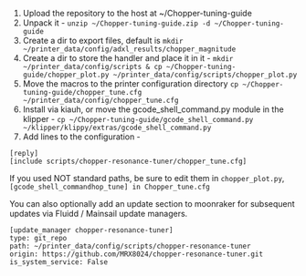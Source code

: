 1. Upload the repository to the host at ~/Chopper-tuning-guide
2. Unpack it - `unzip ~/Chopper-tuning-guide.zip -d ~/Chopper-tuning-guide`
3. Create a dir to export files, default is `mkdir ~/printer_data/config/adxl_results/chopper_magnitude`
4. Create a dir to store the handler and place it in it - `mkdir ~/printer_data/config/scripts & cp ~/Chopper-tuning-guide/chopper_plot.py ~/printer_data/config/scripts/chopper_plot.py`
5. Move the macros to the printer configuration directory `cp ~/Chopper-tuning-guide/chopper_tune.cfg ~/printer_data/config/chopper_tune.cfg`
6. Install via kiauh, or move the gcode_shell_command.py module in the klipper - `cp ~/Chopper-tuning-guide/gcode_shell_command.py ~/klipper/klippy/extras/gcode_shell_command.py`
7. Add lines to the configuration -
```
[reply]
[include scripts/chopper-resonance-tuner/chopper_tune.cfg]
```
If you used NOT standard paths, be sure to edit them in `chopper_plot.py`, `[gcode_shell_commandhop_tune] in Chopper_tune.cfg`

You can also optionally add an update section to moonraker for subsequent updates via Fluidd / Mainsail update managers.
```
[update_manager chopper-resonance-tuner]
type: git_repo
path: ~/printer_data/config/scripts/chopper-resonance-tuner
origin: https://github.com/MRX8024/chopper-resonance-tuner.git
is_system_service: False
```